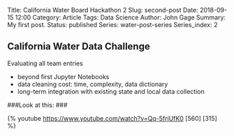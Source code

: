 Title: California Water Board Hackathon 2
Slug: second-post
Date: 2018-09-15 12:00
Category: Article
Tags: Data Science
Author: John Gage
Summary: My first post.
Status: published
Series: water-post-series
Series_index: 2



## California Water Data Challenge ##

Evaluating all team entries
  - beyond first Jupyter Notebooks
  - data cleaning cost: time, complexity, data dictionary
  - long-term integration with existing state and local data collection


###Look at this: ###

{% youtube https://www.youtube.com/watch?v=Qq-5frjUfK0 [560] [315] %}
